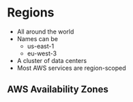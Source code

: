 # Regions

*  All around the world
*  Names can be
    * us-east-1
    * eu-west-3
* A cluster of data centers
* Most AWS services are region-scoped

## AWS Availability Zones
